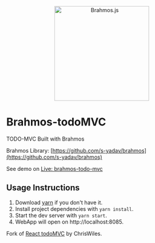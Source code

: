 <p align="center">
  <a href="https://github.com/s-yadav/brahmos" target="_blank">
    <img src="https://unpkg.com/brahmos@0.5.0/brahmos.svg" alt="Brahmos.js" width="250">
  </a>
</p>

# Brahmos-todoMVC
TODO-MVC Built with Brahmos

Brahmos Library: [https://github.com/s-yadav/brahmos](https://github.com/s-yadav/brahmos)

See demo on
[Live: brahmos-todo-mvc](https://s-yadav.github.io/brahmos-todo-mvc)


## Usage Instructions

1. Download [yarn](https://yarnpkg.com/lang/en/docs/install/) if you don't have it.
1. Install project dependencies with `yarn install`.
1. Start the dev server with `yarn start`.
1. WebApp will open on http://localhost:8085.

Fork of [React todoMVC](https://github.com/ChrisWiles/React-todoMVC) by ChrisWiles.
